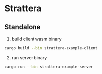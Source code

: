 # Strattera

## Standalone

1. build client wasm binary

```sh
cargo build --bin strattera-example-client
```

2. run server binary

```sh
cargo run --bin strattera-example-server
```
